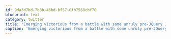 ```yaml
---
id: 9da3d7bd-7b3b-46bd-bf57-0fb7568cbf70
blueprint: text
category: twitter
title: 'Emerging victorious from a battle with some unruly pre-JQuery JavaScript demons'
caption: 'Emerging victorious from a battle with some unruly pre-JQuery JavaScript demons'
---
```

